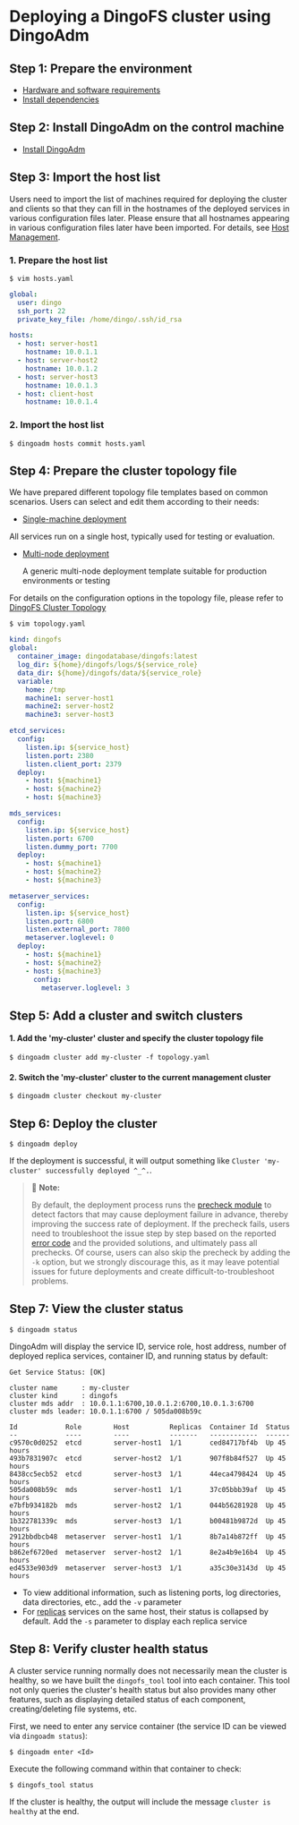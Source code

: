 Deploying a DingoFS cluster using DingoAdm
===

Step 1: Prepare the environment
---

* [Hardware and software requirements](install-dingoadm#Hardware-and-software-requirements)
* [Install dependencies](install-dingoadm#Install-dependencies)

Step 2: Install DingoAdm on the control machine
---

* [Install DingoAdm](install-dingoadm#install-dingoadm)


Step 3: Import the host list
---

Users need to import the list of machines required for deploying the cluster and clients so that they can fill in the hostnames of the deployed services in various configuration files later.
Please ensure that all hostnames appearing in various configuration files later have been imported. For details, see [Host Management][hosts].

### 1. Prepare the host list

```shell
$ vim hosts.yaml
```

```yaml
global:
  user: dingo
  ssh_port: 22
  private_key_file: /home/dingo/.ssh/id_rsa

hosts:
  - host: server-host1
    hostname: 10.0.1.1
  - host: server-host2
    hostname: 10.0.1.2
  - host: server-host3
    hostname: 10.0.1.3
  - host: client-host
    hostname: 10.0.1.4
```

### 2. Import the host list
```shell
$ dingoadm hosts commit hosts.yaml
```

Step 4: Prepare the cluster topology file
---

We have prepared different topology file templates based on common scenarios. Users can select and edit them according to their needs:

* [Single-machine deployment][dingofs-stand-alone-topology]

All services run on a single host, typically used for testing or evaluation.


* [Multi-node deployment][dingofs-cluster-topology]

  A generic multi-node deployment template suitable for production environments or testing

For details on the configuration options in the topology file, please refer to [DingoFS Cluster Topology][dingofs-topology]

```shell
$ vim topology.yaml
```

```yaml
kind: dingofs
global:
  container_image: dingodatabase/dingofs:latest
  log_dir: ${home}/dingofs/logs/${service_role}
  data_dir: ${home}/dingofs/data/${service_role}
  variable:
    home: /tmp
    machine1: server-host1
    machine2: server-host2
    machine3: server-host3

etcd_services:
  config:
    listen.ip: ${service_host}
    listen.port: 2380
    listen.client_port: 2379
  deploy:
    - host: ${machine1}
    - host: ${machine2}
    - host: ${machine3}

mds_services:
  config:
    listen.ip: ${service_host}
    listen.port: 6700
    listen.dummy_port: 7700
  deploy:
    - host: ${machine1}
    - host: ${machine2}
    - host: ${machine3}

metaserver_services:
  config:
    listen.ip: ${service_host}
    listen.port: 6800
    listen.external_port: 7800
    metaserver.loglevel: 0
  deploy:
    - host: ${machine1}
    - host: ${machine2}
    - host: ${machine3}
      config:
        metaserver.loglevel: 3
```

Step 5: Add a cluster and switch clusters
---

#### 1. Add the 'my-cluster' cluster and specify the cluster topology file

```shell
$ dingoadm cluster add my-cluster -f topology.yaml
```

#### 2. Switch the 'my-cluster' cluster to the current management cluster

```shell
$ dingoadm cluster checkout my-cluster
```

Step 6: Deploy the cluster
---

```shell
$ dingoadm deploy
```

If the deployment is successful, it will output something like `Cluster 'my-cluster' successfully deployed ^_^.`.

> 📢 **Note:**
>
> By default, the deployment process runs the [precheck module][precheck] to detect factors that may cause deployment failure in advance, thereby improving the success rate of deployment. If the precheck fails, users need to troubleshoot the issue step by step based on the reported [error code][errno] and the provided solutions, and ultimately pass all prechecks. Of course, users can also skip the precheck by adding the `-k` option, but we strongly discourage this, as it may leave potential issues for future deployments and create difficult-to-troubleshoot problems.

Step 7: View the cluster status
---

```shell
$ dingoadm status
```

DingoAdm will display the service ID, service role, host address, number of deployed replica services, container ID, and running status by default:

```shell
Get Service Status: [OK]

cluster name      : my-cluster
cluster kind      : dingofs
cluster mds addr  : 10.0.1.1:6700,10.0.1.2:6700,10.0.1.3:6700
cluster mds leader: 10.0.1.1:6700 / 505da008b59c

Id            Role        Host          Replicas  Container Id  Status
--            ----        ----          -------   ------------  ------
c9570c0d0252  etcd        server-host1  1/1       ced84717bf4b  Up 45 hours
493b7831907c  etcd        server-host2  1/1       907f8b84f527  Up 45 hours
8438cc5ecb52  etcd        server-host3  1/1       44eca4798424  Up 45 hours
505da008b59c  mds         server-host1  1/1       37c05bbb39af  Up 45 hours
e7bfb934182b  mds         server-host2  1/1       044b56281928  Up 45 hours
1b322781339c  mds         server-host3  1/1       b00481b9872d  Up 45 hours
2912bbdbcb48  metaserver  server-host1  1/1       8b7a14b872ff  Up 45 hours
b862ef6720ed  metaserver  server-host2  1/1       8e2a4b9e16b4  Up 45 hours
ed4533e903d9  metaserver  server-host3  1/1       a35c30e3143d  Up 45 hours
```

* To view additional information, such as listening ports, log directories, data directories, etc., add the `-v` parameter
* For [replicas] services on the same host, their status is collapsed by default. Add the `-s` parameter to display each replica service

Step 8: Verify cluster health status
---

A cluster service running normally does not necessarily mean the cluster is healthy, so we have built the `dingofs_tool` tool into each container.
This tool not only queries the cluster's health status but also provides many other features, such as displaying detailed status of each component, creating/deleting file systems, etc.

First, we need to enter any service container (the service ID can be viewed via `dingoadm status`):

```shell
$ dingoadm enter <Id>
```

Execute the following command within that container to check:
```shell
$ dingofs_tool status
```

If the cluster is healthy, the output will include the message `cluster is healthy` at the end.

[hosts]: ../hosts.md
[important-config]: ../topology.md
[dingofs-stand-alone-topology]: ./stand-alone-topology.yaml
[dingofs-cluster-topology]: ./cluster-topology.yaml
[dingofs-topology]: ../topology.md
[precheck]: ./precheck.md
[errno]: ../errno.md
[replicas]: ../topology#replicas